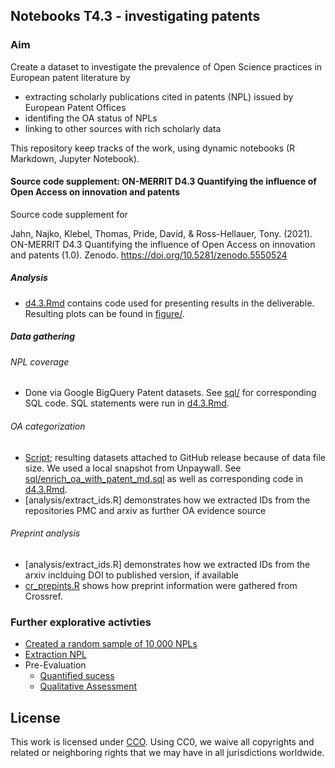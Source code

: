 ## Notebooks T4.3 - investigating patents 

### Aim

Create a dataset to investigate the prevalence of  Open Science practices in European patent literature by 

- extracting scholarly publications cited in patents (NPL) issued by European Patent Offices
- identifing the OA status of NPLs
- linking to other sources with rich scholarly data 

This repository keep tracks of the work, using dynamic notebooks (R Markdown, Jupyter Notebook). 

#### Source code supplement: ON-MERRIT D4.3 Quantifying the influence of Open Access on innovation and patents

Source code supplement for

Jahn, Najko, Klebel, Thomas, Pride, David, & Ross-Hellauer, Tony. (2021). ON-MERRIT D4.3 Quantifying the influence of Open Access on innovation and patents (1.0). Zenodo. <https://doi.org/10.5281/zenodo.5550524>

##### Analysis

- [d4.3.Rmd](d4.3.Rmd) contains code used for presenting results in the deliverable. Resulting plots can be found in [figure/](figure/).

##### Data gathering

###### NPL coverage

- Done via Google BigQuery Patent datasets. See [sql/](sql/) for corresponding SQL code. SQL statements were run in [d4.3.Rmd](d4.3.Rmd).

###### OA categorization

- [Script](oa_cat.R); resulting datasets attached to GitHub release because of data file size. We used a local snapshot from Unpaywall. See [sql/enrich_oa_with_patent_md.sql](sql/enrich_oa_with_patent_md.sql) as well as corresponding code in  [d4.3.Rmd](d4.3.Rmd).
- [analysis/extract_ids.R] demonstrates how we extracted IDs from the repositories PMC and arxiv as further OA evidence source

###### Preprint analysis

- [analysis/extract_ids.R] demonstrates how we extracted IDs from the arxiv inclduing DOI to published version, if available
- [cr_prepints.R](cr_prepints.R) shows how preprint information were gathered from Crossref.


### Further explorative activties

- [Created a random sample of 10,000 NPLs](https://github.com/on-merrit/patent_exploration/blob/master/ep_npl_sample.md)
- [Extraction NPL](https://github.com/on-merrit/patent_exploration/blob/master/extract_references/extract_references.ipynb)
- Pre-Evaluation
	- [Quantified sucess](https://github.com/on-merrit/patent_exploration/blob/master/extract_references/quantify_success.md)
	- [Qualitative Assessment](https://github.com/on-merrit/patent_exploration/blob/master/ep_npl_eval.md)

## License

This work is licensed under [CCO](https://creativecommons.org/publicdomain/zero/1.0/). Using CC0, we waive all copyrights and related or neighboring rights that we may have in all jurisdictions worldwide.